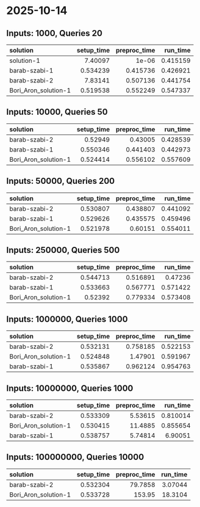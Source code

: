 # 2025-10-14

## Inputs: 1000, Queries 20

| solution             |   setup_time |   preproc_time |   run_time |
|:---------------------|-------------:|---------------:|-----------:|
| solution-1           |     7.40097  |       1e-06    |   0.415159 |
| barab-szabi-1        |     0.534239 |       0.415736 |   0.426921 |
| barab-szabi-2        |     7.83141  |       0.507136 |   0.441754 |
| Bori_Aron_solution-1 |     0.519538 |       0.552249 |   0.547337 |

## Inputs: 10000, Queries 50

| solution             |   setup_time |   preproc_time |   run_time |
|:---------------------|-------------:|---------------:|-----------:|
| barab-szabi-2        |     0.52949  |       0.43005  |   0.428539 |
| barab-szabi-1        |     0.550346 |       0.441403 |   0.442973 |
| Bori_Aron_solution-1 |     0.524414 |       0.556102 |   0.557609 |

## Inputs: 50000, Queries 200

| solution             |   setup_time |   preproc_time |   run_time |
|:---------------------|-------------:|---------------:|-----------:|
| barab-szabi-2        |     0.530807 |       0.438807 |   0.441092 |
| barab-szabi-1        |     0.529626 |       0.435575 |   0.459496 |
| Bori_Aron_solution-1 |     0.521978 |       0.60151  |   0.554011 |

## Inputs: 250000, Queries 500

| solution             |   setup_time |   preproc_time |   run_time |
|:---------------------|-------------:|---------------:|-----------:|
| barab-szabi-2        |     0.544713 |       0.516891 |   0.47236  |
| barab-szabi-1        |     0.533663 |       0.567771 |   0.571422 |
| Bori_Aron_solution-1 |     0.52392  |       0.779334 |   0.573408 |

## Inputs: 1000000, Queries 1000

| solution             |   setup_time |   preproc_time |   run_time |
|:---------------------|-------------:|---------------:|-----------:|
| barab-szabi-2        |     0.532131 |       0.758185 |   0.522153 |
| Bori_Aron_solution-1 |     0.524848 |       1.47901  |   0.591967 |
| barab-szabi-1        |     0.535867 |       0.962124 |   0.954763 |

## Inputs: 10000000, Queries 1000

| solution             |   setup_time |   preproc_time |   run_time |
|:---------------------|-------------:|---------------:|-----------:|
| barab-szabi-2        |     0.533309 |        5.53615 |   0.810014 |
| Bori_Aron_solution-1 |     0.530415 |       11.4885  |   0.855654 |
| barab-szabi-1        |     0.538757 |        5.74814 |   6.90051  |

## Inputs: 100000000, Queries 10000

| solution             |   setup_time |   preproc_time |   run_time |
|:---------------------|-------------:|---------------:|-----------:|
| barab-szabi-2        |     0.532304 |        79.7858 |    3.07044 |
| Bori_Aron_solution-1 |     0.533728 |       153.95   |   18.3104  |